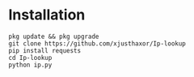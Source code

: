 Installation
============
```console
pkg update && pkg upgrade
git clone https://github.com/xjusthaxor/Ip-lookup
pip install requests
cd Ip-lookup
python ip.py
```
